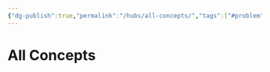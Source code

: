 ```yaml
---
{"dg-publish":true,"permalink":"/hubs/all-concepts/","tags":["#problem"],"noteIcon":"","created":"2025-10-10T12:01:32.523+02:00","updated":"2025-10-22T17:37:01.108+02:00"}
---
```


# All Concepts

















